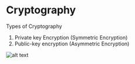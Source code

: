 # Cryptography

Types of Cryptography
1. Private key Encryption (Symmetric Encryption)
2. Public-key encryption (Asymmetric Encryption)

![alt text](http://www.itgstextbook.com/chapter5-security/secret-key-encryption.png)
